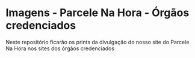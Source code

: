 # Imagens - Parcele Na Hora - Órgãos credenciados
Neste repositório ficarão os prints da divulgação do nosso site do Parcele Na Hora nos sites dos órgãos credenciados

